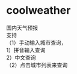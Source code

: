 # coolweather
国内天气预报<br/>
支持<br/>
      （1）手动输入城市查询，<br/>
          1）拼音输入查询<br/>
          2）中文查询<br/>
      （2）点击城市列表来查询<br/>
      

